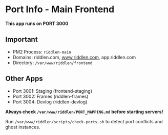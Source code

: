 # Port Info - Main Frontend

**This app runs on PORT 3000**

## Important
- PM2 Process: `riddlen-main`
- Domains: riddlen.com, www.riddlen.com, app.riddlen.com
- Directory: `/var/www/riddlen/frontend`

## Other Apps
- Port 3001: Staging (frontend-staging)
- Port 3002: Frames (riddlen-frames)
- Port 3004: Devlog (riddlen-devlog)

**Always check `/var/www/riddlen/PORT_MAPPING.md` before starting servers!**

Run `/var/www/riddlen/scripts/check-ports.sh` to detect port conflicts and ghost instances.
